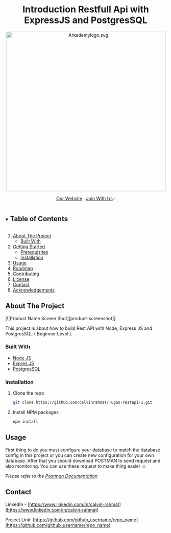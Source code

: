<h1 align="center">
  Introduction Restfull Api with ExpressJS and PostgresSQL
</h1>

<p align="center"><img src="https://www.arkademy.com/img/logo%20arkademy.1c82cf5c.svg" width="500px" alt="Arkademylogo.svg" /></p>

<p align="center">
    <a href="https://www.arkademy.com/" target="blank">Our Website</a>
    ·
    <a href="https://www.arkademy.com/auth/signup">Join With Us</a>
    ·
</p>

<!-- TABLE OF CONTENTS -->
<details open="open">
  <summary><h2 style="display: inline-block">Table of Contents</h2></summary>
  <ol>
    <li>
      <a href="#about-the-project">About The Project</a>
      <ul>
        <li><a href="#built-with">Built With</a></li>
      </ul>
    </li>
    <li>
      <a href="#getting-started">Getting Started</a>
      <ul>
        <li><a href="#prerequisites">Prerequisites</a></li>
        <li><a href="#installation">Installation</a></li>
      </ul>
    </li>
    <li><a href="#usage">Usage</a></li>
    <li><a href="#roadmap">Roadmap</a></li>
    <li><a href="#contributing">Contributing</a></li>
    <li><a href="#license">License</a></li>
    <li><a href="#contact">Contact</a></li>
    <li><a href="#acknowledgements">Acknowledgements</a></li>
  </ol>
</details>

<!-- ABOUT THE PROJECT -->

## About The Project

[![Product Name Screen Shot][product-screenshot]]

This project is about how to build Rest API with Node, Express JS and PostgresSQL ( Beginner Level ).

### Built With

- [Node JS](https://nodejs.org/en/)
- [Expres JS](https://expressjs.com/)
- [PostgresSQL](https://www.postgresql.org/)

### Installation

1. Clone the repo
   ```sh
   git clone https://github.com/calvinrahmat/Tugas-restapi-1.git
   ```
2. Install NPM packages
   ```sh
   npm install
   ```

<!-- USAGE EXAMPLES -->

## Usage

First thing to do you must configure your database to match the database config in this project or you can create new configuration for your own database. After that you should download POSTMAN to send request and also monitoring. You can use these request to make thing easier :relaxed:

_Please refer to the [Postman Documentation](https://documenter.getpostman.com/view/16482670/Tzm3nHTf)_

<!-- CONTACT -->

## Contact

LinkedIn - [https://www.linkedin.com/in/calvin-rahmat](https://www.linkedin.com/in/calvin-rahmat)

Project Link: [https://github.com/github_username/repo_name](https://github.com/github_username/repo_name)
